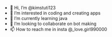- 👋 Hi, I’m @kimstuti123
- 👀 I’m interested in coding and creating apps
- 🌱 I’m currently learning java 
- 💞️ I’m looking to collaborate on bot making
- 📫 How to reach me in insta @_love.girl990000

<!---
kimstuti123/kimstuti123 is a ✨ special ✨ repository because its `README.md` (this file) appears on your GitHub profile.
You can click the Preview link to take a look at your changes.
--->
